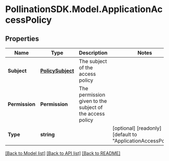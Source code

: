 
# PollinationSDK.Model.ApplicationAccessPolicy

## Properties

Name | Type | Description | Notes
------------ | ------------- | ------------- | -------------
**Subject** | [**PolicySubject**](PolicySubject.md) | The subject of the access policy | 
**Permission** | **Permission** | The permission given to the subject of the access policy | 
**Type** | **string** |  | [optional] [readonly] [default to "ApplicationAccessPolicy"]

[[Back to Model list]](../README.md#documentation-for-models)
[[Back to API list]](../README.md#documentation-for-api-endpoints)
[[Back to README]](../README.md)

